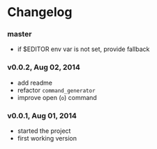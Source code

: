 # Changelog

### master
- if $EDITOR env var is not set, provide fallback

### v0.0.2, Aug 02, 2014
- add readme
- refactor `command_generator`
- improve open (`o`) command

### v0.0.1, Aug 01, 2014
- started the project
- first working version
